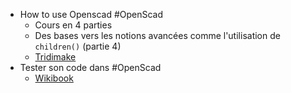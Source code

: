 - How to use Openscad #OpenScad
	- Cours en 4 parties
	- Des bases vers les notions avancées comme l'utilisation de `children()` (partie 4)
	- [Tridimake](http://www.tridimake.com/2014/09/how-to-use-openscad-tricks-and-tips-to.html)
- Tester son code dans #OpenScad
	- [Wikibook](https://en.wikibooks.org/wiki/OpenSCAD_User_Manual/Type_Test_Functions#is_list)